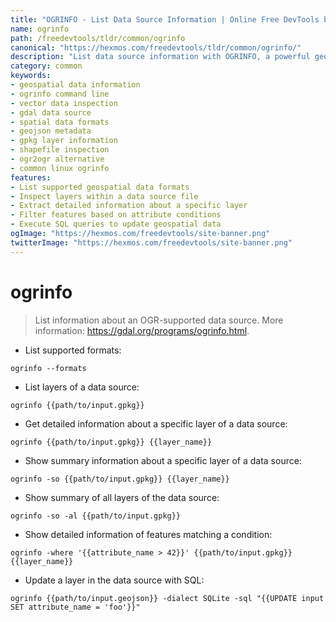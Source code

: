 ```yaml
---
title: "OGRINFO - List Data Source Information | Online Free DevTools by Hexmos"
name: ogrinfo
path: /freedevtools/tldr/common/ogrinfo
canonical: "https://hexmos.com/freedevtools/tldr/common/ogrinfo/"
description: "List data source information with OGRINFO, a powerful geospatial data tool. Inspect vector data formats and metadata using command line. Free online tool, no registration required."
category: common
keywords:
- geospatial data information
- ogrinfo command line
- vector data inspection
- gdal data source
- spatial data formats
- geojson metadata
- gpkg layer information
- shapefile inspection
- ogr2ogr alternative
- common linux ogrinfo
features:
- List supported geospatial data formats
- Inspect layers within a data source file
- Extract detailed information about a specific layer
- Filter features based on attribute conditions
- Execute SQL queries to update geospatial data
ogImage: "https://hexmos.com/freedevtools/site-banner.png"
twitterImage: "https://hexmos.com/freedevtools/site-banner.png"
---
```


# ogrinfo

> List information about an OGR-supported data source.
> More information: <https://gdal.org/programs/ogrinfo.html>.

- List supported formats:

`ogrinfo --formats`

- List layers of a data source:

`ogrinfo {{path/to/input.gpkg}}`

- Get detailed information about a specific layer of a data source:

`ogrinfo {{path/to/input.gpkg}} {{layer_name}}`

- Show summary information about a specific layer of a data source:

`ogrinfo -so {{path/to/input.gpkg}} {{layer_name}}`

- Show summary of all layers of the data source:

`ogrinfo -so -al {{path/to/input.gpkg}}`

- Show detailed information of features matching a condition:

`ogrinfo -where '{{attribute_name > 42}}' {{path/to/input.gpkg}} {{layer_name}}`

- Update a layer in the data source with SQL:

`ogrinfo {{path/to/input.geojson}} -dialect SQLite -sql "{{UPDATE input SET attribute_name = 'foo'}}"`
